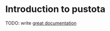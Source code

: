 # Introduction to pustota

TODO: write [great documentation](http://jacobian.org/writing/great-documentation/what-to-write/)
